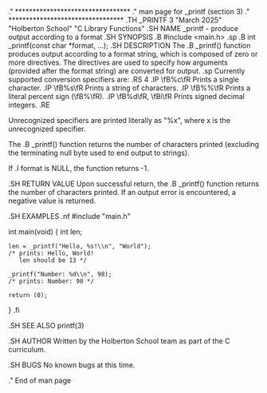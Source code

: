 .\" *********************************
.\" man page for _printf (section 3)
.\" *********************************
.TH _PRINTF 3 "March 2025" "Holberton School" "C Library Functions"
.SH NAME
_printf \- produce output according to a format
.SH SYNOPSIS
.B #include <main.h>
.sp
.B int _printf(const char *format, ...);
.SH DESCRIPTION
The
.B _printf()
function produces output according to a format string,
which is composed of zero or more directives.
The directives are used to specify how
arguments (provided after the format string) are converted for output.
.sp
Currently supported conversion specifiers are:
.RS 4
.IP \fB%c\fR
Prints a single character.
.IP \fB%s\fR
Prints a string of characters.
.IP \fB%%\fR
Prints a literal percent sign (\fB%\fR).
.IP \fB%d\fR, \fBi\fR
Prints signed decimal integers.
.RE

Unrecognized specifiers are printed literally as "%x", where x
is the unrecognized specifier.

The
.B _printf()
function returns the number of characters printed (excluding
the terminating null byte used to end output to strings).

If
.I format
is NULL, the function returns \-1.

.SH RETURN VALUE
Upon successful return, the
.B _printf()
function returns the number of characters printed.
If an output error is encountered, a negative value is returned.

.SH EXAMPLES
.nf
#include "main.h"

int main(void)
{
    int len;

    len = _printf("Hello, %s!\\n", "World");
    /* prints: Hello, World!
       len should be 13 */

    _printf("Number: %d\\n", 98);
    /* prints: Number: 98 */

    return (0);
}
.fi

.SH SEE ALSO
printf(3)

.SH AUTHOR
Written by the Holberton School team as part of the C curriculum.

.SH BUGS
No known bugs at this time.

.\" End of man page
